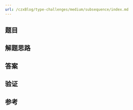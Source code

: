 ```yaml
---
url: /czxBlog/type-challenges/medium/subsequence/index.md
---
```

## 题目

## 解题思路

## 答案

## 验证

## 参考
